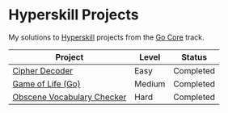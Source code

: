# Hyperskill Projects

My solutions to [Hyperskill](https://hyperskill.org) projects from the [Go Core](https://hyperskill.org/tracks/25) track.

| Project                                                       | Level  | Status    |
| ------------------------------------------------------------- | ------ | --------- |
| [Cipher Decoder](./01_cipher_decoder)                         | Easy   | Completed |
| [Game of Life (Go)](./02_game_of_life)                        | Medium | Completed |
| [Obscene Vocabulary Checker](./03_obscene_vocabulary_checker) | Hard   | Completed |
